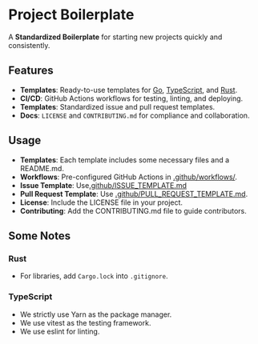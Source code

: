 # Project Boilerplate

A **Standardized Boilerplate** for starting new projects quickly and consistently.

## Features

-   **Templates**: Ready-to-use templates for [Go](./go), [TypeScript](./ts), and [Rust](./rust/).
-   **CI/CD**: GitHub Actions workflows for testing, linting, and deploying.
-   **Templates**: Standardized issue and pull request templates.
-   **Docs**: `LICENSE` and `CONTRIBUTING.md` for compliance and collaboration.

## Usage

-   **Templates**: Each template includes some necessary files and a README.md.
-   **Workflows**: Pre-configured GitHub Actions in [.github/workflows/](.github/workflows/).
-   **Issue Template**: Use[.github/ISSUE_TEMPLATE.md](.github/ISSUE_TEMPLATE.md)
-   **Pull Request Template**: Use [.github/PULL_REQUEST_TEMPLATE.md](.github/PULL_REQUEST_TEMPLATE.md).
-   **License**: Include the LICENSE file in your project.
-   **Contributing**: Add the CONTRIBUTING.md file to guide contributors.

## Some Notes

### Rust

-   For libraries, add `Cargo.lock` into `.gitignore`.

### TypeScript

-   We strictly use Yarn as the package manager.
-   We use vitest as the testing framework.
-   We use eslint for linting.
